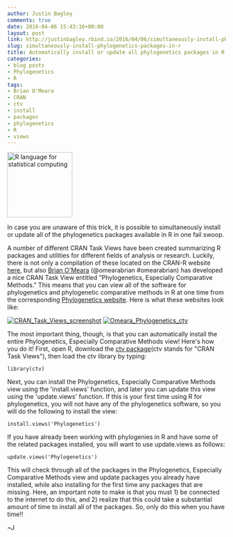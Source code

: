 ```yaml
---
author: Justin Bagley
comments: true
date: 2016-04-06 15:43:16+00:00
layout: post
link: http://justinbagley.rbind.io/2016/04/06/simultaneously-install-phylogenetics-packages-in-r/
slug: simultaneously-install-phylogenetics-packages-in-r
title: Automatically install or update all phylogenetics packages in R
categories:
- blog posts
- Phylogenetics
- R
tags:
- Brian O'Meara
- CRAN
- ctv
- install
- packages
- phylogenetics
- R
- views
---
```


<!-- ![R language for statistical computing](/images/R-logo-image.png =80x) -->
<img src="/images/R-logo-image.png" alt="R language for statistical computing" width="150px"/>

In case you are unaware of this trick, it is possible to simultaneously install or update all of the phylogenetics packages available in R in one fail swoop.

A number of different CRAN Task Views have been created summarizing R packages and utilities for different fields of analysis or research. Luckily, there is not only a compilation of these located on the CRAN-R website [here](https://cran.r-project.org/web/views/), but also [Brian O'Meara](https://twitter.com/omearabrian) (@omearabrian #omearabrian) has developed a nice CRAN Task View entitled "Phylogenetics, Especially Comparative Methods." This means that you can view all of the software for phylogenetics and phylogenetic comparative methods in R at one time from the corresponding [Phylogenetics website](https://cran.r-project.org/web/views/Phylogenetics.html). Here is what these websites look like:

[![CRAN_Task_Views_screenshot](/images/CRAN_Task_Views_screenshot-768x407.png)](/images/CRAN_Task_Views_screenshot-1024x542.png)
[![Omeara_Phylogenetics_ctv](/images/Omeara_Phylogenetics_ctv-768x407.png)](/images/Omeara_Phylogenetics_ctv-1024x543.png)

The most important thing, though, is that you can automatically install the entire Phylogenetics, Especially Comparative Methods view! Here's how you do it! First, open R, download the [ctv package](https://cran.r-project.org/web/packages/ctv/index.html)(ctv stands for "CRAN Task Views"), then load the ctv library by typing:

```
library(ctv)
```


Next, you can install the Phylogenetics, Especially Comparative Methods view using the 'install.views' function, and later you can update this view using the 'update.views' function. If this is your first time using R for phylogenetics, you will not have any of the phylogenetics software, so you will do the following to install the view:

```
install.views('Phylogenetics')
```

If you have already been working with phylogenies in R and have some of the related packages installed, you will want to use update.views as follows:

```
update.views('Phylogenetics')
```

This will check through all of the packages in the Phylogenetics, Especially Comparative Methods view and update packages you already have installed, while also installing for the first time any packages that are missing. Here, an important note to make is that you must 1) be connected to the internet to do this, and 2) realize that this could take a substantial amount of time to install all of the packages. So, only do this when you have time!!

~J
